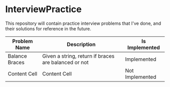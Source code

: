 # InterviewPractice
This repository will contain practice interview problems that I've done, and their solutions for reference in the future.

| Problem Name  | Description | Is Implemented |
| ------------- | ------------- | --- |
| Balance Braces  | Given a string, return if braces are balanced or not | Implemented |
| Content Cell  | Content Cell  | Not Implemented |
